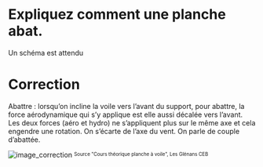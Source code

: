﻿# Expliquez comment une planche abat.
Un schéma est attendu

# Correction

Abattre : lorsqu’on incline la voile vers l’avant du support, pour abattre, la force aérodynamique qui s’y applique est elle aussi décalée vers l’avant. Les deux forces (aéro et hydro) ne s’appliquent plus sur le même axe et cela engendre une rotation. On s’écarte de l’axe du vent. On parle de couple d’abattée.

![image_correction](./images/aulofee_abattee.png)
<sup><sub>Source "Cours théorique planche à voile", Les Glénans CEB </sub></sup>